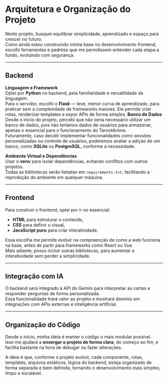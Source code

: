 # Arquitetura e Organização do Projeto

Neste projeto, busquei equilibrar simplicidade, aprendizado e espaço para crescer no futuro.  
Como ainda estou construindo minha base no desenvolvimento frontend, escolhi ferramentas e padrões que me permitissem entender cada etapa a fundo, evoluindo com segurança.

---

## Backend

**Linguagem e Framework**  
Optei por **Python** no backend, pela familiaridade e versatilidade da linguagem.  
Para o servidor, escolhi o **Flask** — leve, menor curva de aprendizado, para praticar sem a complexidade de frameworks maiores. Ele permite criar rotas, renderizar templates e expor APIs de forma simples.
**Banco de Dados**  
Desde o início do projeto, percebi que não seria necessário utilizar um banco de dados, pois não teríamos dados de usuários para armazenar, apenas o essencial para o funcionamento do TarootAnime.  
Futuramente, caso decidir implementar funcionalidades como sessões personalizadas ou controle de usuários, poderemos avaliar a adição de um banco, como **SQLite** ou **PostgreSQL**, conforme a necessidade.

**Ambiente Virtual e Dependências**  
Usar o **venv** para isolar dependências, evitando conflitos com outros projetos.  
Todas as bibliotecas serão listadas em `requirements.txt`, facilitando a reprodução do ambiente em qualquer máquina.

---

## Frontend

Para construir o frontend, optei por ir no essencial:  
- **HTML** para estruturar o conteúdo,  
- **CSS** para definir o visual,  
- **JavaScript puro** para criar interatividade.

Essa escolha me permite evoluir na compreenção de como a web funciona na base, antes de partir para frameworks como React ou Vue.  
Mais adiante, posso incluir outras bibliotecas, para aumentar a interatividade sem perder a simplicidade.

---

## Integração com IA

O backend será integrado à API do Gemini para interpretar as cartas e responder perguntas de forma personalizada.  
Essa funcionalidade trará valor ao projeto e mostrará domínio em integrações com APIs externas e inteligência artificial.

---

## Organização do Código

Desde o início, minha ideia é manter o código o mais modular possível.  
Isso me ajudará a **enxergar o projeto de forma clara**, do começo ao fim, e facilita bastante na hora de debugar ou fazer alterações.

A ideia é que, conforme o projeto evoluir, cada componente, rotas, templates, arquivos estáticos, lógica do backend, esteja organizado de forma separada e bem definida, tornando o desenvolvimento mais simples, limpo e escalável.